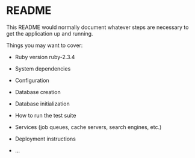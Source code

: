 # README

This README would normally document whatever steps are necessary to get the
application up and running.

Things you may want to cover:

* Ruby version
ruby-2.3.4

* System dependencies

* Configuration

* Database creation

* Database initialization

* How to run the test suite

* Services (job queues, cache servers, search engines, etc.)

* Deployment instructions

* ...

